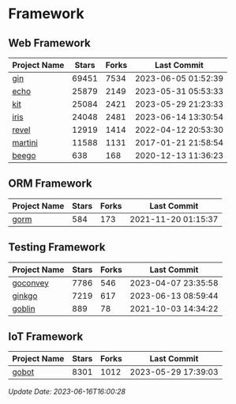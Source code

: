 # Framework

## Web Framework
| Project Name | Stars | Forks | Last Commit |
| ------------ | ----- | ----- | ----------- |
| [gin](https://github.com/gin-gonic/gin) | 69451 | 7534 | 2023-06-05 01:52:39 |
| [echo](https://github.com/labstack/echo) | 25879 | 2149 | 2023-05-31 05:53:33 |
| [kit](https://github.com/go-kit/kit) | 25084 | 2421 | 2023-05-29 21:23:33 |
| [iris](https://github.com/kataras/iris) | 24048 | 2481 | 2023-06-14 13:30:54 |
| [revel](https://github.com/revel/revel) | 12919 | 1414 | 2022-04-12 20:53:30 |
| [martini](https://github.com/go-martini/martini) | 11588 | 1131 | 2017-01-21 21:58:54 |
| [beego](https://github.com/astaxie/beego) | 638 | 168 | 2020-12-13 11:36:23 |

## ORM Framework
| Project Name | Stars | Forks | Last Commit |
| ------------ | ----- | ----- | ----------- |
| [gorm](https://github.com/jinzhu/gorm) | 584 | 173 | 2021-11-20 01:15:37 |

## Testing Framework
| Project Name | Stars | Forks | Last Commit |
| ------------ | ----- | ----- | ----------- |
| [goconvey](https://github.com/smartystreets/goconvey) | 7786 | 546 | 2023-04-07 23:35:58 |
| [ginkgo](https://github.com/onsi/ginkgo) | 7219 | 617 | 2023-06-13 08:59:44 |
| [goblin](https://github.com/franela/goblin) | 889 | 78 | 2021-10-03 14:34:22 |

## IoT Framework
| Project Name | Stars | Forks | Last Commit |
| ------------ | ----- | ----- | ----------- |
| [gobot](https://github.com/hybridgroup/gobot) | 8301 | 1012 | 2023-05-29 17:39:03 |

*Update Date: 2023-06-16T16:00:28*